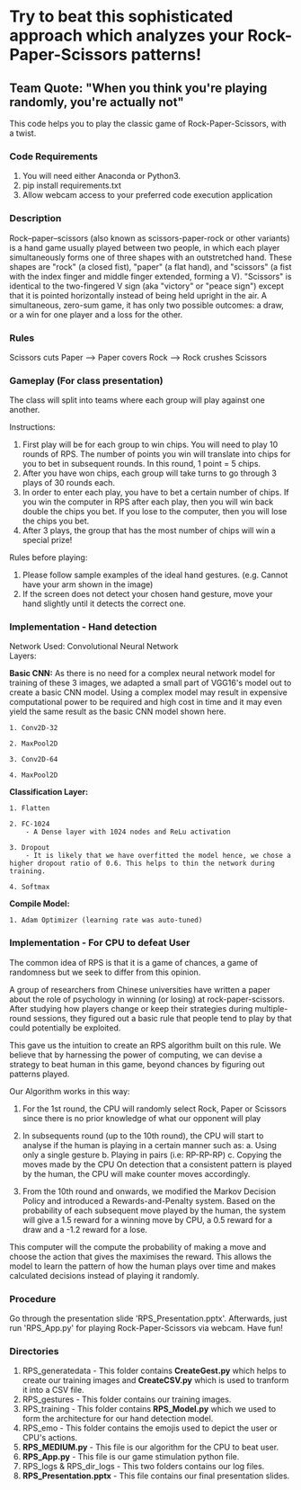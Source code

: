 # Try to beat this sophisticated approach which analyzes your Rock-Paper-Scissors patterns!
## Team Quote: "When you think you're playing randomly, you're actually not"
This code helps you to play the classic game of Rock-Paper-Scissors, with a twist.


### Code Requirements
1. You will need either Anaconda or Python3.
2. pip install requirements.txt
3. Allow webcam access to your preferred code execution application


### Description
Rock–paper–scissors (also known as scissors-paper-rock or other variants) is a hand game usually played between two people, in which each player simultaneously forms one of three shapes with an outstretched hand. These shapes are "rock" (a closed fist), "paper" (a flat hand), and "scissors" (a fist with the index finger and middle finger extended, forming a V). "Scissors" is identical to the two-fingered V sign (aka "victory" or "peace sign") except that it is pointed horizontally instead of being held upright in the air. A simultaneous, zero-sum game, it has only two possible outcomes: a draw, or a win for one player and a loss for the other.


### Rules
Scissors cuts Paper --> Paper covers Rock --> Rock crushes Scissors 


### Gameplay (For class presentation)
The class will split into teams where each group will play against one another.

Instructions:
1. First play will be for each group to win chips. You will need to play 10 rounds of RPS. The number of points you win will translate into chips for you to bet in subsequent rounds. In this round, 1 point = 5 chips.
2. After you have won chips, each group will take turns to go through 3 plays of 30 rounds each. 
3. In order to enter each play, you have to bet a certain number of chips. If you win the computer in RPS after each play, then you will win back double the chips you bet. If you lose to the computer, then you will lose the chips you bet. 
4. After 3 plays, the group that has the most number of chips will win a special prize! 

Rules before playing:
1. Please follow sample examples of the ideal hand gestures. (e.g. Cannot have your arm shown in the image)
2. If the screen does not detect your chosen hand gesture, move your hand slightly until it detects the correct one.


### Implementation - Hand detection
Network Used: Convolutional Neural Network<br/>
Layers:

**Basic CNN:**
As there is no need for a complex neural network model for training of these 3 images, we adapted a small part of VGG16's model out to create a basic CNN model. Using a complex model may result in expensive computational power to be required and high cost in time and it may even yield the same result as the basic CNN model shown here.
	
	1. Conv2D-32

	2. MaxPool2D

	3. Conv2D-64

	4. MaxPool2D
**Classification Layer:**

	1. Flatten

	2. FC-1024 
		- A Dense layer with 1024 nodes and ReLu activation
	
	3. Dropout
		- It is likely that we have overfitted the model hence, we chose a higher dropout ratio of 0.6. This helps to thin the network during training.

	4. Softmax

**Compile Model:**
	
	1. Adam Optimizer (learning rate was auto-tuned)


### Implementation - For CPU to defeat User
The common idea of RPS is that it is a game of chances, a game of randomness but we seek to differ from this opinion.

A group of researchers from Chinese universities have written a paper about the role of psychology in winning (or losing) at rock-paper-scissors. After studying how players change or keep their strategies during multiple-round sessions, they figured out a basic rule that people tend to play by that could potentially be exploited.

This gave us the intuition to create an RPS algorithm built on this rule. We believe that by harnessing the power of computing, we can devise a strategy to beat human in this game, beyond chances by figuring out patterns played.

Our Algorithm works in this way:
1. For the 1st round, the CPU will randomly select Rock, Paper or Scissors since there is no prior knowledge of what our opponent will play

2. In subsequents round (up to the 10th round), the CPU will start to analyse if the human is playing in a certain manner such as:
	a. Using only a single gesture
	b. Playing in pairs (i.e: RP-RP-RP)
	c. Copying the moves made by the CPU
On detection that a consistent pattern is played by the human, the CPU will make counter moves accordingly.

3. From the 10th round and onwards, we modified the Markov Decision Policy and introduced a Rewards-and-Penalty system. Based on the probability of each subsequent move played by the human, the system will give a 1.5 reward for a winning move by CPU, a 0.5 reward for a draw and a -1.2 reward for a lose.

This computer will the compute the probability of making a move and choose the action that gives the maximises the reward. This allows the model to learn the pattern of how the human plays over time and makes calculated decisions instead of playing it randomly.


### Procedure
Go through the presentation slide 'RPS_Presentation.pptx'.
Afterwards, just run 'RPS_App.py' for playing Rock-Paper-Scissors via webcam. Have fun!


### Directories
1. RPS_generatedata - This folder contains <b>CreateGest.py</b> which helps to create our training images and <b>CreateCSV.py</b> which is used to tranform it into a CSV file.
2. RPS_gestures - This folder contains our training images.
3. RPS_training - This folder contains <b>RPS_Model.py</b> which we used to form the architecture for our hand detection model.
4. RPS_emo - This folder contains the emojis used to depict the user or CPU's actions.
5. <b>RPS_MEDIUM.py</b> - This file is our algorithm for the CPU to beat user.
6. <b>RPS_App.py</b> - This file is our game stimulation python file.
7. RPS_logs & RPS_dir_logs - This two folders contains our log files.
8. <b>RPS_Presentation.pptx</b> - This file contains our final presentation slides.



